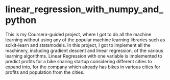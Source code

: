 # linear_regression_with_numpy_and_python
This is my Coursera-guided project, where I got to do all the machine learning without using any of the popular machine learning libraries such as scikit-learn and statsmodels. In this project, I got to implement all the machinery, including gradient descent and linear regression, of the various learning algorithms. Linear Regression with one variable is implemented to predict profits for a bike sharing startup considering different cities to expand into, for the company which already has bikes in various cities for profits and population from the cities.
